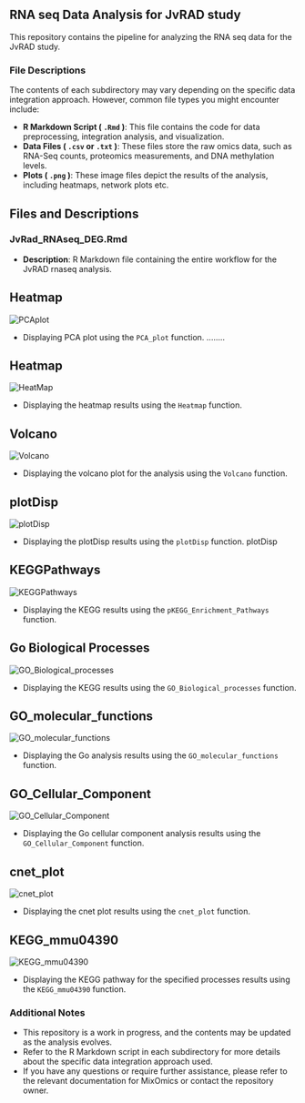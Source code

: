 ## RNA seq Data Analysis for JvRAD study

This repository contains the pipeline for analyzing the RNA seq data for the JvRAD study.


### File Descriptions

The contents of each subdirectory may vary depending on the specific data integration approach. However, common file types you might encounter include:

* **R Markdown Script ( `.Rmd` )**: This file contains the code for data preprocessing, integration analysis, and visualization.
* **Data Files ( `.csv` or `.txt` )**: These files store the raw omics data, such as RNA-Seq counts, proteomics measurements, and DNA methylation levels.
* **Plots ( `.png` )**: These image files depict the results of the analysis, including heatmaps, network plots etc.

## Files and Descriptions

### JvRad_RNAseq_DEG.Rmd
- **Description**: R Markdown file containing the entire workflow for the JvRAD rnaseq analysis.

## Heatmap

![PCAplot](PCA_plot.png)

- Displaying PCA plot  using the `PCA_plot` function. ........


## Heatmap

![HeatMap](Heatmap_forJvRad.png)

- Displaying the heatmap results using the `Heatmap` function. 


## Volcano

![Volcano](Volcano.png)

- Displaying the volcano plot for the analysis using the `Volcano` function. 


## plotDisp

![plotDisp](plotDisp.png)

- Displaying the plotDisp results using the `plotDisp` function. 
plotDisp


## KEGGPathways

![KEGGPathways](pKEGG_Enrichment_Pathways.png)

- Displaying the KEGG results using the `pKEGG_Enrichment_Pathways` function. 


## Go Biological Processes

![GO_Biological_processes](GO_Biological_processes.png)

- Displaying the KEGG results using the `GO_Biological_processes` function. 

## GO_molecular_functions

![GO_molecular_functions](GO_molecular_functions.png)

- Displaying the Go analysis results using the `GO_molecular_functions` function. 


## GO_Cellular_Component

![GO_Cellular_Component](GO_Cellular_Component.png)

- Displaying the Go cellular component analysis results using the `GO_Cellular_Component` function. 

## cnet_plot

![cnet_plot](cnet_plot.png)

- Displaying the cnet plot results using the `cnet_plot` function. 

## KEGG_mmu04390

![KEGG_mmu04390](mmu04390.png)

- Displaying the KEGG pathway for the specified processes results using the `KEGG_mmu04390` function. 




### Additional Notes

* This repository is a work in progress, and the contents may be updated as the analysis evolves.
* Refer to the R Markdown script in each subdirectory for more details about the specific data integration approach used.
* If you have any questions or require further assistance, please refer to the relevant documentation for MixOmics or contact the repository owner.
